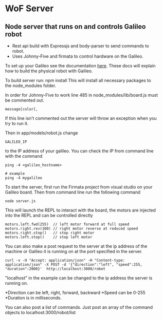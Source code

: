 # WoF Server
## Node server that runs on and controls Galileo robot

* Rest api build with Expressjs and body-parser to send commands to robot.
* Uses Johnny-Five and firmata to control hardware on the Galileo.

To set up your Galileo see the documentation [here](http://ms-iot.github.io/windows-on-fridges/post/how-to-build-a-nodebot/).
These docs will explain how to build the physical robot with Galileo.

To build server run:
    npm install
This will install all necessary packages to the node_modules folder.

In order for Johnny-Five to work line 485 in node_modules/lib/board.js must be commented out.
```
message[color],
```
If this line isn't commented out the server will throw an exception when you try to run it.

Then in app/models/robot.js change 
```
GALILEO_IP
```
to the IP address of your galileo. You can check the IP from command line with the command
```
ping -4 <galileo_hostname>

# example
ping -4 mygalileo
```

To start the server, first run the Firmata project from visual studio on your Galileo board.
Then from command line run the following command 

```
node server.js
```

This will launch the REPL to interact with the board, the motors are injected into the REPL and can be controlled directly
```
motors.left.fwd(255)  // left motor forward at full speed 
motors.right.rev(100) // right motor reverse at reduced speed
motors.right.stop()   // stop right motor
motors.left.stop()    // stop left motor
```

You can also make a post request to the server at the ip address of the machine or Galileo it is running on at the port specified in the server.
```
curl -v -H "Accept: application/json" -H "Content-type: application/json" -X POST -d '{"direction":"left", "speed":255, "duration":2000}'  http://localhost:3000/robot
```
"localhost" in the example can be changed to the ip address the server is running on.

*Direction can be left, right, forward, backward
*Speed can be 0-255
*Duration is in milliseconds.

You can also post a list of commands. Just post an array of the command objects to localhost:3000/robot/list
